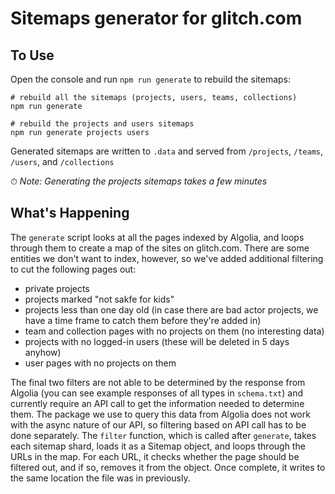 # Sitemaps generator for glitch.com

To Use
---

Open the console and run `npm run generate` to rebuild the sitemaps:

```
# rebuild all the sitemaps (projects, users, teams, collections)
npm run generate

# rebuild the projects and users sitemaps
npm run generate projects users
```
Generated sitemaps are written to `.data` and served from `/projects`, `/teams`, `/users`, and `/collections`

⏱ *Note: Generating the projects sitemaps takes a few minutes*

What's Happening
---

The `generate` script looks at all the pages indexed by Algolia, and loops through them to create a map of the sites on glitch.com.
There are some entities we don't want to index, however, so we've added additional filtering to cut the following pages out:
-  private projects
-  projects marked "not sakfe for kids"
-  projects less than one day old (in case there are bad actor projects, we have a time frame to catch them before they're added in)
-  team and collection pages with no projects on them (no interesting data)
-  projects with no logged-in users (these will be deleted in 5 days anyhow)
-  user pages with no projects on them

The final two filters are not able to be determined by the response from Algolia (you can see example responses of all types in `schema.txt`) and currently require an API call to get the information needed to determine them.
The package we use to query this data from Algolia does not work with the async nature of our API, so filtering based on API call has to be done separately.
The `filter` function, which is called after `generate`, takes each sitemap shard, loads it as a Sitemap object, and loops through the URLs in the map.
For each URL, it checks whether the page should be filtered out, and if so, removes it from the object. Once complete, it writes to the same location the file was in previously.